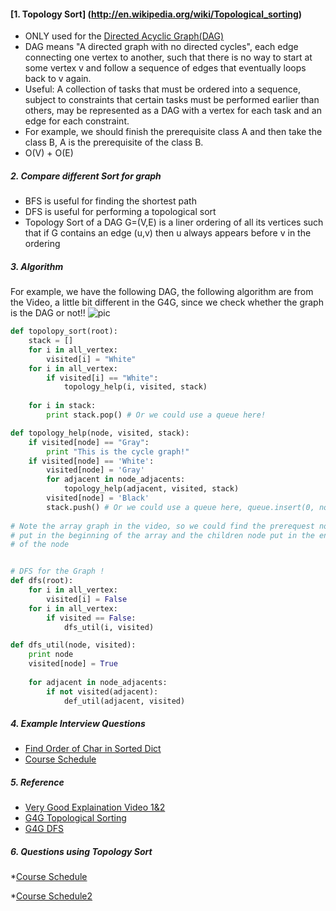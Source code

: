 #### [1. Topology Sort] (http://en.wikipedia.org/wiki/Topological_sorting)
* ONLY used for the [Directed Acyclic Graph(DAG)](http://en.wikipedia.org/wiki/Directed_acyclic_graph)
* DAG means "A directed graph with no directed cycles", each edge connecting one vertex to another, such that there is no way to start at some vertex v and follow a sequence of edges that eventually loops back to v again.
* Useful: A collection of tasks that must be ordered into a sequence, subject to constraints that certain tasks must be performed earlier than others, may be represented as a DAG with a vertex for each task and an edge for each constraint.
* For example, we should finish the prerequisite class A and then take the class B, A is the prerequisite of the class B. 
* O(V) + O(E)

##### 2. Compare different Sort for graph
* BFS is useful for finding the shortest path
* DFS is useful for performing a topological sort
* Topology Sort of a DAG G=(V,E) is a liner ordering of all its vertices such that if G contains an edge (u,v) then u always appears before v in the ordering


##### 3. Algorithm 
For example, we have the following DAG, the following algorithm are from the Video, a little bit different in the G4G, since we check whether the graph is the DAG or not!!
![pic](http://www.geeksforgeeks.org/wp-content/uploads/graph.png)

```python
def topolopy_sort(root):
    stack = []
    for i in all_vertex:
        visited[i] = "White"
    for i in all_vertex:
        if visited[i] == "White":
            topology_help(i, visited, stack)
            
    for i in stack:
        print stack.pop() # Or we could use a queue here!

def topology_help(node, visited, stack):
    if visited[node] == "Gray":
        print "This is the cycle graph!"
    if visited[node] == 'White':
        visited[node] = 'Gray'
        for adjacent in node_adjacents:
            topology_help(adjacent, visited, stack)
        visited[node] = 'Black'
        stack.push() # Or we could use a queue here, queue.insert(0, node)
        
# Note the array graph in the video, so we could find the prerequest node
# put in the beginning of the array and the children node put in the end 
# of the node


# DFS for the Graph ! 
def dfs(root):
    for i in all_vertex:
        visited[i] = False
    for i in all_vertex:
        if visited == False:
            dfs_util(i, visited)

def dfs_util(node, visited):
    print node
    visited[node] = True
    
    for adjacent in node_adjacents:
        if not visited(adjacent):
            def_util(adjacent, visited)

```

##### 4. Example Interview Questions  
* [Find Order of Char in Sorted Dict](https://github.com/UmassJin/Leetcode/blob/master/Experience/Find_Order_of_Char_in_Sorted_Dict.md)
* [Course Schedule](https://github.com/UmassJin/Leetcode/blob/master/Array/Course_Schedule.py)


##### 5. Reference
* [Very Good Explaination Video 1&2](https://www.youtube.com/watch?v=PfiFnXg2G2I)
* [G4G Topological Sorting](http://www.geeksforgeeks.org/topological-sorting/)
* [G4G DFS](http://www.geeksforgeeks.org/depth-first-traversal-for-a-graph/)

##### 6. Questions using Topology Sort
*[Course Schedule](./Array/Course_Schedule.py)

*[Course Schedule2](./Array/Course_Schedule2.py)
